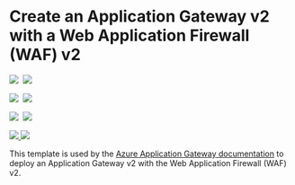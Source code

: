 # Create an Application Gateway v2 with a Web Application Firewall (WAF) v2

<IMG SRC="https://azbotstorage.blob.core.windows.net/badges/ag-docs-wafv2/PublicLastTestDate.svg" />&nbsp;
<IMG SRC="https://azbotstorage.blob.core.windows.net/badges/ag-docs-wafv2/PublicDeployment.svg" />&nbsp;

<IMG SRC="https://azbotstorage.blob.core.windows.net/badges/ag-docs-wafv2/FairfaxLastTestDate.svg" />&nbsp;
<IMG SRC="https://azbotstorage.blob.core.windows.net/badges/ag-docs-wafv2/FairfaxDeployment.svg" />&nbsp;

<IMG SRC="https://azbotstorage.blob.core.windows.net/badges/ag-docs-wafv2/BestPracticeResult.svg" />&nbsp;
<IMG SRC="https://azbotstorage.blob.core.windows.net/badges/ag-docs-wafv2/CredScanResult.svg" />&nbsp;

<a href="https://portal.azure.com/#create/Microsoft.Template/uri/https%3A%2F%2Fraw.githubusercontent.com%2FAzure%2Fazure-quickstart-templates%2Fmaster%2Fag-docs-wafv2%2Fazuredeploy.json" target="_blank">
    <img src="http://azuredeploy.net/deploybutton.png"/>
</a>
<a href="http://armviz.io/#/?load=https%3A%2F%2Fraw.githubusercontent.com%2FAzure%2Fazure-quickstart-templates%2Fmaster%2Fag-docs-wafv2%2Fazuredeploy.json" target="_blank">
    <img src="http://armviz.io/visualizebutton.png"/>
</a>

This template is used by the [Azure Application Gateway documentation](https://docs.microsoft.com/azure/application-gateway/) to deploy an Application Gateway v2 with the Web Application Firewall (WAF) v2.
